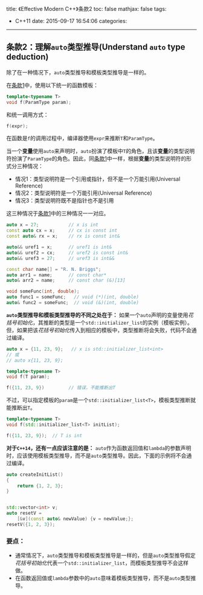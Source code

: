 title: 《Effective Modern C++》条款2
toc: false
mathjax: false
tags:
  - C++11
date: 2015-09-17 16:54:06
categories:
---


## 条款2：理解`auto`类型推导(Understand `auto` type deduction)

除了在一种情况下，`auto`类型推导和模板类型推导是一样的。

在[条款1][Item 1]中，使用以下统一的函数模板：
```C++
template<typename T>
void f(ParamType param);
```

和统一调用方式：
```C++
f(expr);
```

在函数是`f`的调用过程中，编译器使用`expr`来推断`T`和`ParamType`。

当一个**变量**使用`auto`来声明时，`auto`扮演了模板中`T`的角色，且该**变量**的类型说明符扮演了`ParamType`的角色。因此，同[条款1][Item 1]中一样，根据**变量**的类型说明符的形式分三种情况：

- 情况1：类型说明符是一个引用或指针，但不是一个万能引用(Universal Reference)
- 情况2：类型说明符是一个万能引用(Universal Reference)
- 情况3：类型说明符既不是指针也不是引用

这三种情况于[条款1][Item 1]中的三种情况一一对应。

```C++
auto x = 27;           // x is int
const auto cx = x;     // cx is const int
const auto& rx = x;    // rx is const int&

auto&& uref1 = x;      // uref1 is int&
auto&& uref2 = cx;     // uref2 is const int&
auto&& uref3 = 27;     // uref3 is int&&

const char name[] = "R. N. Briggs";
auto arr1 = name;      // const char*
auto& arr2 = name;     // const char (&)[13]

void someFunc(int, double);
auto func1 = someFunc;   // void (*)(int, double)
auto& func2 = someFunc;  // void (&)(int, double)
```

**`auto`类型推导和模板类型推导的不同之处在于：**
    如果一个`auto`声明的变量使用*花括号初始化*，其推断的类型是一个`std::initializer_list`的实例（模板实例）。但，如果把该*花括号初始化*传入到相应的模板中，类型推断将会失败，代码不会通过编译。

```C++
auto x = {11, 23, 9};   // x is std::initializer_list<int>
// 或
// auto x{11, 23, 9};

template<typename T>
void f(T param);

f({11, 23, 9})         // 错误，不能推断出T
```

不过，可以指定模板的`param`是一个`std::initializer_list<T>`，模板类型推断就能推断出`T`。

```C++
template<typename T>
void f(std::initializer_list<T> initList);

f({11, 23, 9});  // T is int
```

**对于`C++14`，还有一点应该注意的是：**
    `auto`作为函数返回值和`lambda`的参数声明时，应该使用模板类型推导，而不是`auto`类型推导。因此，下面的示例将不会通过编译。

```C++
auto createInitList()
{
    return {1, 2, 3};
}


std::vector<int> v;
auto resetV =
    [&v](const auto& newValue) {v = newValue;};
resetV({1, 2, 3});
```

### 要点：

- 通常情况下，`auto`类型推导和模板类型推导是一样的，但是`auto`类型推导假定*花括号初始化*代表一个`std::initializer_list`，而模板类型推导不会这样做。
- 在函数返回值或`lambda`参数中的`auto`意味着模板类型推导，而不是`auto`类型推导。

[Item 1]: /《Effective-Modern-C++》学习笔记1
